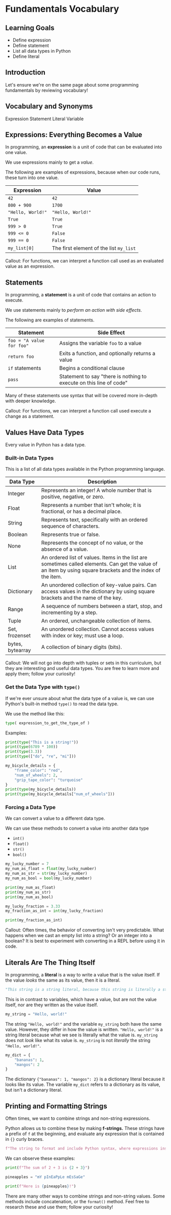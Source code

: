 # Fundamentals Vocabulary

## Learning Goals

- Define expression
- Define statement
- List all data types in Python
- Define literal

## Introduction

Let's ensure we're on the same page about some programming fundamentals by reviewing vocabulary!

## Vocabulary and Synonyms

Expression
Statement
Literal
Variable

## Expressions: Everything Becomes a Value

In programming, an **expression** is a unit of code that can be evaluated into one value.

We use expressions mainly to get a _value_.

The following are examples of expressions, because when our code runs, these turn into one value.

| Expression | Value |
| --- | --- |
`42` | `42`
`800 + 900` | `1700`
`"Hello, World!"` | `"Hello, World!"`
`True` | `True`
`999 > 0` | `True`
`999 <= 0` | `False`
`999 == 0` | `False`
`my_list[0]` | The first element of the list `my_list`

Callout: For functions, we can interpret a function call used as an evaluated value as an expression.

## Statements

In programming, a **statement** is a unit of code that contains an action to execute.

We use statements mainly to _perform an action with side effects_.

The following are examples of statements.

| Statement | Side Effect
| --- | ---
`foo = "A value for foo"` | Assigns the variable `foo` to a value
`return foo` | Exits a function, and optionally returns a value
`if` statements | Begins a conditional clause
`pass` | Statement to say "there is nothing to execute on this line of code"

Many of these statements use syntax that will be covered more in-depth with deeper knowledge.

Callout: For functions, we can interpret a function call used execute a change as a statement.

## Values Have Data Types

Every value in Python has a data type.

### Built-in Data Types

This is a list of all data types available in the Python programming language.

| Data Type | Description |
| --- | --- |
Integer | Represents an integer! A whole number that is positive, negative, or zero.
Float | Represents a number that isn't whole; it is fractional, or has a decimal place.
String | Represents text, specifically with an ordered sequence of characters.
Boolean | Represents true or false.
None | Represents the concept of no value, or the absence of a value.
List | An ordered list of values. Items in the list are sometimes called elements. Can get the value of an item by using square brackets and the index of the item.
Dictionary | An unordered collection of key-value pairs. Can access values in the dictionary by using square brackets and the name of the key.
Range | A sequence of numbers between a start, stop, and incrementing by a step.
Tuple | An ordered, unchangeable collection of items.
Set, frozenset | An unordered collection. Cannot access values with index or key; must use a loop.
bytes, bytearray | A collection of binary digits (bits).

Callout: We will not go into depth with tuples or sets in this curriculum, but they are interesting and useful data types. You are free to learn more and apply them; follow your curiosity!

### Get the Data Type with `type()`

If we're ever unsure about what the data type of a value is, we can use Python's built-in method `type()` to read the data type.

We use the method like this:

```python
type( expression_to_get_the_type_of )
```

Examples:

```python
print(type("This is a string!"))
print(type(6789 * 100))
print(type(3.3))
print(type(["do", "re", "mi"]))

my_bicycle_details = {
    "frame_color": "red",
    "num_of_wheels": 2,
    "grip_tape_color": "turquoise"
}
print(type(my_bicycle_details))
print(type(my_bicycle_details["num_of_wheels"]))
```

### Forcing a Data Type

We can convert a value to a different data type.

We can use these methods to convert a value into another data type

- `int()`
- `float()`
- `str()`
- `bool()`

```python
my_lucky_number = 7
my_num_as_float = float(my_lucky_number)
my_num_as_str = str(my_lucky_number)
my_num_as_bool = bool(my_lucky_number)

print(my_num_as_float)
print(my_num_as_str)
print(my_num_as_bool)

my_lucky_fraction = 3.33
my_fraction_as_int = int(my_lucky_fraction)

print(my_fraction_as_int)
```

Callout: Often times, the behavior of converting isn't very predictable. What happens when we cast an empty list into a string? Or an integer into a boolean? It is best to experiment with converting in a REPL before using it in code.

## Literals Are The Thing Itself

In programming, a **literal** is a way to write a value that is the value itself. If the value _looks_ the same as its value, then it is a literal.

```python
"This string is a string literal, because this string is literally a string."
```

This is in contrast to variables, which have a value, but are not the value itself, nor are they written as the value itself.

```python
my_string = "Hello, world!"
```

The string `"Hello, world!"` and the variable `my_string` both have the same value. However, they differ in how the value is written. `"Hello, world!"` is a string literal because what we see is literally what the value is. `my_string` does not _look_ like what its value is. `my_string` is not _literally_ the string `"Hello, world!"`.

```python
my_dict = {
    "bananas": 1,
    "mangos": 2
}
```

The dictionary `{"bananas": 1, "mangos": 2}` is a dictionary literal because it looks like its value. The variable `my_dict` refers to a dictionary as its value, but isn't a dictionary literal.

## Printing and Formatting Strings

Often times, we want to combine strings and non-string expressions.

Python allows us to combine these by making **f-strings.** These strings have a prefix of `f` at the beginning, and evaluate any expression that is contained in `{}` curly braces.

```python
f"The string to format and include Python syntax, where expressions inside curly braces turn into a value!: {2 + 3}"
```

We can observe these examples:

```python
print(f"The sum of 2 + 3 is {2 + 3}")

pineapples = "mY pInEaPpLe mEsSaGe"

print(f"Here is {pineapples}!")
```

There are many other ways to combine strings and non-string values. Some methods include concatenation, or the `format()` method. Feel free to research these and use them; follow your curiosity!

